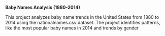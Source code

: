 **Baby Names Analysis (1880-2014)**

This project analyzes baby name trends in the United States from 1880 to 2014 using the nationalnames.csv dataset. The project identifies patterns, like the most popular baby names in 2014 and trends by gender
